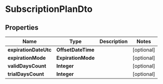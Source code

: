 

# SubscriptionPlanDto


## Properties

| Name | Type | Description | Notes |
|------------ | ------------- | ------------- | -------------|
|**expirationDateUtc** | **OffsetDateTime** |  |  [optional] |
|**expirationMode** | **ExpirationMode** |  |  [optional] |
|**validDaysCount** | **Integer** |  |  [optional] |
|**trialDaysCount** | **Integer** |  |  [optional] |



